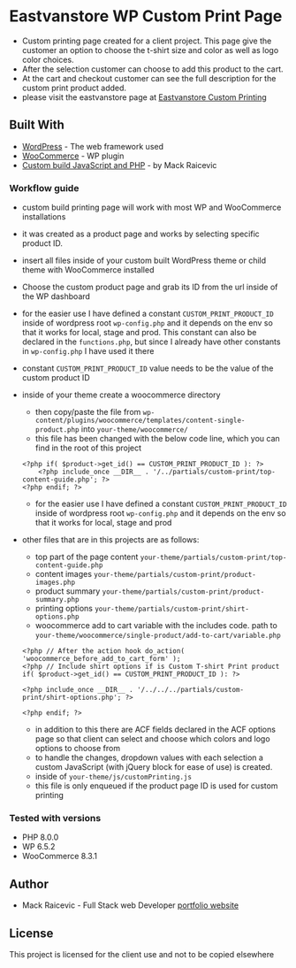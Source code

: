 # Eastvanstore WP Custom Print Page

- Custom printing page created for a client project. This page give the customer an option to choose the t-shirt size and color 
as well as logo color choices.
- After the selection customer can choose to add this product to the cart.
- At the cart and checkout customer can see the full description for the custom print product added.
- please visit the eastvanstore page at [Eastvanstore Custom Printing](https://www.eastvanstore.com/product/custom-print/)


## Built With

* [WordPress](https://www.wordpress.org) - The web framework used
* [WooCommerce](https://woocommerce.com/) - WP plugin
* [Custom build JavaScript and PHP](https://mackraicevic.com) - by Mack Raicevic

### Workflow guide

- custom build printing page will work with most WP and WooCommerce installations
- it was created as a product page and works by selecting specific product ID.
- insert all files inside of your custom built WordPress theme or child theme with WooCommerce installed
- Choose the custom product page and grab its ID from the url inside of the WP dashboard
- for the easier use I have defined a constant `CUSTOM_PRINT_PRODUCT_ID` inside of wordpress root `wp-config.php` and it depends on the env so that it works for local, stage and prod. This constant can also be declared in the `functions.php`, but since I already have other constants in `wp-config.php` I have used it there
- constant `CUSTOM_PRINT_PRODUCT_ID` value needs to be the value of the custom product ID
- inside of your theme create a woocommerce directory
    - then copy/paste the file from `wp-content/plugins/woocommerce/templates/content-single-product.php` into `your-theme/woocommerce/`
    - this file has been changed with the below code line, which you can find in the root of this project
    ```
    <?php if( $product->get_id() == CUSTOM_PRINT_PRODUCT_ID ): ?>
	    <?php include_once __DIR__ . '/../partials/custom-print/top-content-guide.php'; ?>
    <?php endif; ?>
    ```
    - for the easier use I have defined a constant `CUSTOM_PRINT_PRODUCT_ID` inside of wordpress root `wp-config.php` and it depends on the env so that it works for local, stage and prod


- other files that are in this projects are as follows:
    - top part of the page content `your-theme/partials/custom-print/top-content-guide.php`
    - content images `your-theme/partials/custom-print/product-images.php`
    - product summary `your-theme/partials/custom-print/product-summary.php`
    - printing options `your-theme/partials/custom-print/shirt-options.php`
    - woocommerce add to cart variable with the includes code. path to `your-theme/woocommerce/single-product/add-to-cart/variable.php`
    ```
    <?php // After the action hook do_action( 'woocommerce_before_add_to_cart_form' );
    <?php // Include shirt options if is Custom T-shirt Print product
    if( $product->get_id() == CUSTOM_PRINT_PRODUCT_ID ): ?>
    
    <?php include_once __DIR__ . '/../../../partials/custom-print/shirt-options.php'; ?>
    
    <?php endif; ?>
    ```

    - in addition to this there are ACF fields declared in the ACF options page so that client can select and choose which colors and logo options to choose from
    - to handle the changes, dropdown values with each selection a custom JavaScript (with jQuery block for ease of use) is created.
    - inside of `your-theme/js/customPrinting.js`
    - this file is only enqueued if the product page ID is used for custom printing
   


### Tested with versions

- PHP 8.0.0
- WP 6.5.2
- WooCommerce 8.3.1



## Author

* Mack Raicevic - Full Stack web Developer [portfolio website](https://mackraicevic.com)


## License

This project is licensed for the client use and not to be copied elsewhere


